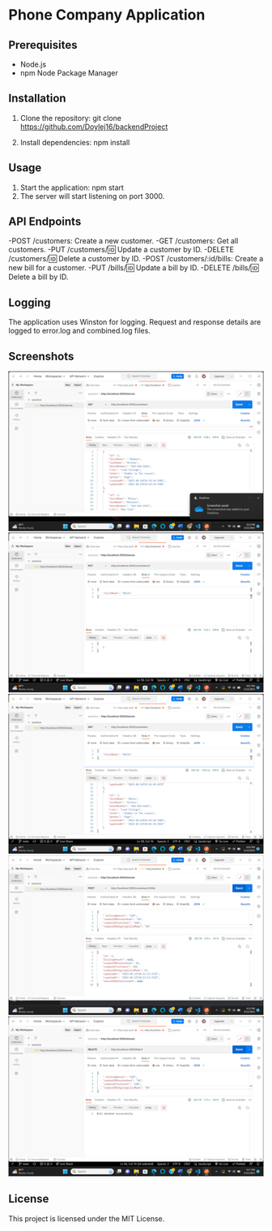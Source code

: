 # Phone Company Application

## Prerequisites
- Node.js
- npm Node Package Manager

## Installation
1. Clone the repository:
git clone <https://github.com/Doylej16/backendProject>

2. Install dependencies:
npm install

## Usage

1. Start the application:
npm start
2. The server will start listening on port 3000.

## API Endpoints

-POST /customers: Create a new customer.
-GET /customers: Get all customers.
-PUT /customers/:id: Update a customer by ID.
-DELETE /customers/:id: Delete a customer by ID.
-POST /customers/:id/bills: Create a new bill for a customer.
-PUT /bills/:id: Update a bill by ID.
-DELETE /bills/:id: Delete a bill by ID.

## Logging

The application uses Winston for logging. Request and response details are logged to error.log and combined.log files.

## Screenshots
![Screenshot 1](./assets/screenshot1.png)
![Screenshot 2](./assets/screenshot2.png)
![Screenshot 3](./assets/screenshot3.png)
![Screenshot 4](./assets/screenshot4.png)
![Screenshot 5](./assets/screenshot5.png)


## License

This project is licensed under the MIT License.
